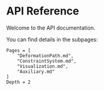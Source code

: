 # API Reference

Welcome to the API documentation.

You can find details in the subpages:

```@contents
Pages = [
    "DeformationPath.md", 
    "ConstraintSystem.md", 
    "Visualization.md", 
    "Auxiliary.md"
]
Depth = 2
```


